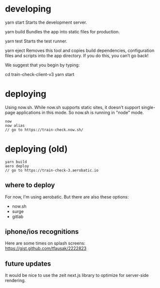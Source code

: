   # developing
  
  yarn start
    Starts the development server.

  yarn build
    Bundles the app into static files for production.

  yarn test
    Starts the test runner.

  yarn eject
    Removes this tool and copies build dependencies, configuration files
    and scripts into the app directory. If you do this, you can’t go back!

We suggest that you begin by typing:

  cd train-check-client-v3
  yarn start

# deploying

Using now.sh. While now.sh supports static sites, it doesn't support single-page applications in this mode. So now.sh is running in "node" mode.

```
now
now alias
// go to https://train-check.now.sh/
```

# deploying (old)

```
yarn build
aero deploy
// go to https://train-check-3.aerobatic.io
```

## where to deploy

For now, I'm using aerobatic. But there are also these options:

- now.sh
- surge
- gitlab

## iphone/ios recognitions

Here are some times on splash screens: https://gist.github.com/tfausak/2222823

## future updates

It would be nice to use the zeit next.js library to optimize for server-side rendering.